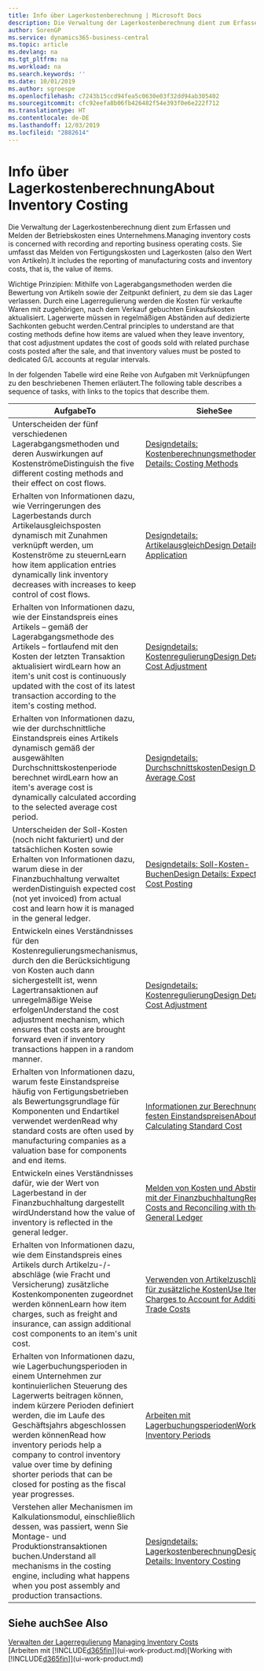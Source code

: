 ```yaml
---
title: Info über Lagerkostenberechnung | Microsoft Docs
description: Die Verwaltung der Lagerkostenberechnung dient zum Erfassen und Melden der Betriebskosten eines Unternehmens. Sie umfasst das Melden von Fertigungskosten und Lagerkosten (also den Wert von Artikeln).
author: SorenGP
ms.service: dynamics365-business-central
ms.topic: article
ms.devlang: na
ms.tgt_pltfrm: na
ms.workload: na
ms.search.keywords: ''
ms.date: 10/01/2019
ms.author: sgroespe
ms.openlocfilehash: c7243b15ccd94fea5c0630e03f32dd94ab305402
ms.sourcegitcommit: cfc92eefa8b06fb426482f54e393f0e6e222f712
ms.translationtype: HT
ms.contentlocale: de-DE
ms.lasthandoff: 12/03/2019
ms.locfileid: "2882614"
---
```

# <a name="about-inventory-costing"></a><span data-ttu-id="c0cda-104">Info über Lagerkostenberechnung</span><span class="sxs-lookup"><span data-stu-id="c0cda-104">About Inventory Costing</span></span>
<span data-ttu-id="c0cda-105">Die Verwaltung der Lagerkostenberechnung dient zum Erfassen und Melden der Betriebskosten eines Unternehmens.</span><span class="sxs-lookup"><span data-stu-id="c0cda-105">Managing inventory costs is concerned with recording and reporting business operating costs.</span></span> <span data-ttu-id="c0cda-106">Sie umfasst das Melden von Fertigungskosten und Lagerkosten (also den Wert von Artikeln).</span><span class="sxs-lookup"><span data-stu-id="c0cda-106">It includes the reporting of manufacturing costs and inventory costs, that is, the value of items.</span></span>  

 <span data-ttu-id="c0cda-107">Wichtige Prinzipien: Mithilfe von Lagerabgangsmethoden werden die Bewertung von Artikeln sowie der Zeitpunkt definiert, zu dem sie das Lager verlassen. Durch eine Lagerregulierung werden die Kosten für verkaufte Waren mit zugehörigen, nach dem Verkauf gebuchten Einkaufskosten aktualisiert. Lagerwerte müssen in regelmäßigen Abständen auf dedizierte Sachkonten gebucht werden.</span><span class="sxs-lookup"><span data-stu-id="c0cda-107">Central principles to understand are that costing methods define how items are valued when they leave inventory, that cost adjustment updates the cost of goods sold with related purchase costs posted after the sale, and that inventory values must be posted to dedicated G/L accounts at regular intervals.</span></span>  

 <span data-ttu-id="c0cda-108">In der folgenden Tabelle wird eine Reihe von Aufgaben mit Verknüpfungen zu den beschriebenen Themen erläutert.</span><span class="sxs-lookup"><span data-stu-id="c0cda-108">The following table describes a sequence of tasks, with links to the topics that describe them.</span></span>   

|<span data-ttu-id="c0cda-109">**Aufgabe**</span><span class="sxs-lookup"><span data-stu-id="c0cda-109">**To**</span></span>|<span data-ttu-id="c0cda-110">**Siehe**</span><span class="sxs-lookup"><span data-stu-id="c0cda-110">**See**</span></span>|  
|------------|-------------|  
|<span data-ttu-id="c0cda-111">Unterscheiden der fünf verschiedenen Lagerabgangsmethoden und deren Auswirkungen auf Kostenströme</span><span class="sxs-lookup"><span data-stu-id="c0cda-111">Distinguish the five different costing methods and their effect on cost flows.</span></span>|[<span data-ttu-id="c0cda-112">Designdetails: Kostenberechnungsmethoden</span><span class="sxs-lookup"><span data-stu-id="c0cda-112">Design Details: Costing Methods</span></span>](design-details-costing-methods.md)|  
|<span data-ttu-id="c0cda-113">Erhalten von Informationen dazu, wie Verringerungen des Lagerbestands durch Artikelausgleichsposten dynamisch mit Zunahmen verknüpft werden, um Kostenströme zu steuern</span><span class="sxs-lookup"><span data-stu-id="c0cda-113">Learn how item application entries dynamically link inventory decreases with increases to keep control of cost flows.</span></span>|[<span data-ttu-id="c0cda-114">Designdetails: Artikelausgleich</span><span class="sxs-lookup"><span data-stu-id="c0cda-114">Design Details: Item Application</span></span>](design-details-item-application.md)|  
|<span data-ttu-id="c0cda-115">Erhalten von Informationen dazu, wie der Einstandspreis eines Artikels – gemäß der Lagerabgangsmethode des Artikels – fortlaufend mit den Kosten der letzten Transaktion aktualisiert wird</span><span class="sxs-lookup"><span data-stu-id="c0cda-115">Learn how an item's unit cost is continuously updated with the cost of its latest transaction according to the item's costing method.</span></span>|[<span data-ttu-id="c0cda-116">Designdetails: Kostenregulierung</span><span class="sxs-lookup"><span data-stu-id="c0cda-116">Design Details: Cost Adjustment</span></span>](design-details-cost-adjustment.md)|  
|<span data-ttu-id="c0cda-117">Erhalten von Informationen dazu, wie der durchschnittliche Einstandspreis eines Artikels dynamisch gemäß der ausgewählten Durchschnittskostenperiode berechnet wird</span><span class="sxs-lookup"><span data-stu-id="c0cda-117">Learn how an item's average cost is dynamically calculated according to the selected average cost period.</span></span>|[<span data-ttu-id="c0cda-118">Designdetails: Durchschnittskosten</span><span class="sxs-lookup"><span data-stu-id="c0cda-118">Design Details: Average Cost</span></span>](design-details-average-cost.md)|  
|<span data-ttu-id="c0cda-119">Unterscheiden der Soll-Kosten (noch nicht fakturiert) und der tatsächlichen Kosten sowie Erhalten von Informationen dazu, warum diese in der Finanzbuchhaltung verwaltet werden</span><span class="sxs-lookup"><span data-stu-id="c0cda-119">Distinguish expected cost (not yet invoiced) from actual cost and learn how it is managed in the general ledger.</span></span>|[<span data-ttu-id="c0cda-120">Designdetails: Soll-Kosten-Buchen</span><span class="sxs-lookup"><span data-stu-id="c0cda-120">Design Details: Expected Cost Posting</span></span>](design-details-expected-cost-posting.md)|  
|<span data-ttu-id="c0cda-121">Entwickeln eines Verständnisses für den Kostenregulierungsmechanismus, durch den die Berücksichtigung von Kosten auch dann sichergestellt ist, wenn Lagertransaktionen auf unregelmäßige Weise erfolgen</span><span class="sxs-lookup"><span data-stu-id="c0cda-121">Understand the cost adjustment mechanism, which ensures that costs are brought forward even if inventory transactions happen in a random manner.</span></span>|[<span data-ttu-id="c0cda-122">Designdetails: Kostenregulierung</span><span class="sxs-lookup"><span data-stu-id="c0cda-122">Design Details: Cost Adjustment</span></span>](design-details-cost-adjustment.md)|  
|<span data-ttu-id="c0cda-123">Erhalten von Informationen dazu, warum feste Einstandspreise häufig von Fertigungsbetrieben als Bewertungsgrundlage für Komponenten und Endartikel verwendet werden</span><span class="sxs-lookup"><span data-stu-id="c0cda-123">Read why standard costs are often used by manufacturing companies as a valuation base for components and end items.</span></span>|[<span data-ttu-id="c0cda-124">Informationen zur Berechnung von festen Einstandspreisen</span><span class="sxs-lookup"><span data-stu-id="c0cda-124">About Calculating Standard Cost</span></span>](finance-about-calculating-standard-cost.md)|  
|<span data-ttu-id="c0cda-125">Entwickeln eines Verständnisses dafür, wie der Wert von Lagerbestand in der Finanzbuchhaltung dargestellt wird</span><span class="sxs-lookup"><span data-stu-id="c0cda-125">Understand how the value of inventory is reflected in the general ledger.</span></span>|[<span data-ttu-id="c0cda-126">Melden von Kosten und Abstimmen mit der Finanzbuchhaltung</span><span class="sxs-lookup"><span data-stu-id="c0cda-126">Reporting Costs and Reconciling with the General Ledger</span></span>](finance-report-costs-and-reconcile-with-the-general-ledger.md)|  
|<span data-ttu-id="c0cda-127">Erhalten von Informationen dazu, wie dem Einstandspreis eines Artikels durch Artikelzu-/-abschläge (wie Fracht und Versicherung) zusätzliche Kostenkomponenten zugeordnet werden können</span><span class="sxs-lookup"><span data-stu-id="c0cda-127">Learn how item charges, such as freight and insurance, can assign additional cost components to an item's unit cost.</span></span>|[<span data-ttu-id="c0cda-128">Verwenden von Artikelzuschlägen für zusätzliche Kosten</span><span class="sxs-lookup"><span data-stu-id="c0cda-128">Use Item Charges to Account for Additional Trade Costs</span></span>](payables-how-assign-item-charges.md)|  
|<span data-ttu-id="c0cda-129">Erhalten von Informationen dazu, wie Lagerbuchungsperioden in einem Unternehmen zur kontinuierlichen Steuerung des Lagerwerts beitragen können, indem kürzere Perioden definiert werden, die im Laufe des Geschäftsjahrs abgeschlossen werden können</span><span class="sxs-lookup"><span data-stu-id="c0cda-129">Read how inventory periods help a company to control inventory value over time by defining shorter periods that can be closed for posting as the fiscal year progresses.</span></span>|[<span data-ttu-id="c0cda-130">Arbeiten mit Lagerbuchungsperioden</span><span class="sxs-lookup"><span data-stu-id="c0cda-130">Work with Inventory Periods</span></span>](finance-how-to-work-with-inventory-periods.md)|  
|<span data-ttu-id="c0cda-131">Verstehen aller Mechanismen im Kalkulationsmodul, einschließlich dessen, was passiert, wenn Sie Montage- und Produktionstransaktionen buchen.</span><span class="sxs-lookup"><span data-stu-id="c0cda-131">Understand all mechanisms in the costing engine, including what happens when you post assembly and production transactions.</span></span>|[<span data-ttu-id="c0cda-132">Designdetails: Lagerkostenberechnung</span><span class="sxs-lookup"><span data-stu-id="c0cda-132">Design Details: Inventory Costing</span></span>](design-details-inventory-costing.md)|  

## <a name="see-also"></a><span data-ttu-id="c0cda-133">Siehe auch</span><span class="sxs-lookup"><span data-stu-id="c0cda-133">See Also</span></span>
<span data-ttu-id="c0cda-134">[Verwalten der Lagerregulierung](finance-manage-inventory-costs.md)  </span><span class="sxs-lookup"><span data-stu-id="c0cda-134">[Managing Inventory Costs](finance-manage-inventory-costs.md)  </span></span>  
<span data-ttu-id="c0cda-135">[Arbeiten mit [!INCLUDE[d365fin](includes/d365fin_md.md)]](ui-work-product.md)</span><span class="sxs-lookup"><span data-stu-id="c0cda-135">[Working with [!INCLUDE[d365fin](includes/d365fin_md.md)]](ui-work-product.md)</span></span>
